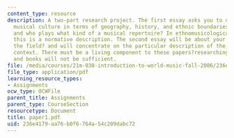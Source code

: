 ```yaml
---
content_type: resource
description: A two-part research project. The first essay asks you to define a chosen
  musical culture in terms of geography, history, and ethnic boundaries. What, where,
  and who plays what kind of a musical repertoire? In ethnomusicological terminology,
  this is a normative description. The second essay will be about your excursion ?into
  the field? and will concentrate on the particular description of the music and its
  context. There must be a living component to these papers?researching just recordings
  and books will not be sufficient.
file: /media/courses/21m-030-introduction-to-world-music-fall-2006/236e4179aa76b0f6764a54c209dabc72_paper1.pdf
file_type: application/pdf
learning_resource_types:
- Assignments
ocw_type: OCWFile
parent_title: Assignments
parent_type: CourseSection
resourcetype: Document
title: paper1.pdf
uid: 236e4179-aa76-b0f6-764a-54c209dabc72
---
```

